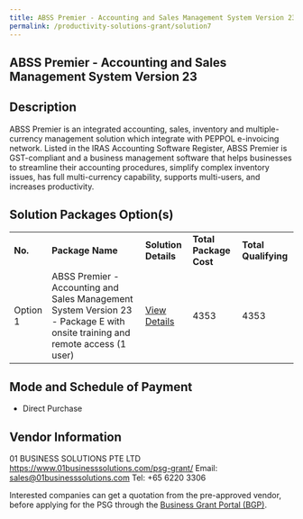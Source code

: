 ```yaml
---
title: ABSS Premier - Accounting and Sales Management System Version 23
permalink: /productivity-solutions-grant/solution7
---
```


## ABSS Premier - Accounting and Sales Management System Version 23

## Description

ABSS Premier is an integrated accounting, sales, inventory and multiple-currency management solution which integrate with  PEPPOL e-invoicing network. Listed in the IRAS Accounting Software Register, ABSS Premier is GST-compliant and a business management software that helps businesses to streamline their accounting procedures, simplify complex inventory issues, has full multi-currency capability, supports multi-users, and increases productivity.

## Solution Packages Option(s)

<table>
<tr>
<td><b>No.</b></td>
<td><b>Package Name</b></td>
<td><b>Solution Details</b></td>
<td><b>Total Package Cost</b></td>
<td><b>Total Qualifying</b></td>
</tr>
<tr>
<td>Option 1</td>
<td>ABSS Premier - Accounting and Sales Management System Version 23 - Package E with onsite training and remote access (1 user)</td>
<td><a href='https://www.gobusiness.gov.sg/images/psg/01_BUSINESS_SOLUTIONS_20200036_Annex_3_20200625144627_Part_5.pdf'>View Details</a></td>
<td>4353</td>
<td>4353</td>
</tr>
</table>

## Mode and Schedule of Payment

 - Direct Purchase

## Vendor Information

 01 BUSINESS SOLUTIONS PTE LTD
https://www.01businesssolutions.com/psg-grant/
Email: sales@01businesssolutions.com
Tel: +65 6220 3306

Interested companies can get a quotation from the pre-approved vendor, before applying for the PSG through the <a href='https://www.businessgrants.gov.sg/'>Business Grant Portal (BGP)</a>.
